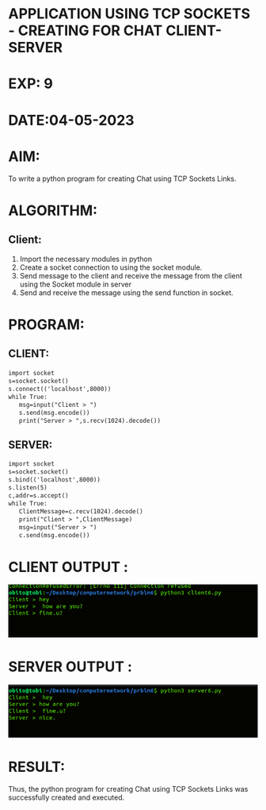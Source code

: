 # APPLICATION USING TCP SOCKETS - CREATING FOR CHAT CLIENT-SERVER

# EXP: 9

# DATE:04-05-2023

# AIM:
To write a python program for creating Chat using TCP Sockets Links.

# ALGORITHM:
## Client:
1. Import the necessary modules in python
2. Create a socket connection to using the socket module.
3. Send message to the client and receive the message from the client using the Socket module in
server
4. Send and receive the message using the send function in socket.


# PROGRAM:
## CLIENT:
```python3
import socket
s=socket.socket()
s.connect(('localhost',8000))
while True:
   msg=input("Client > ")
   s.send(msg.encode())
   print("Server > ",s.recv(1024).decode())
  ```
## SERVER:
```python3
import socket
s=socket.socket()
s.bind(('localhost',8000))
s.listen(5)
c,addr=s.accept()
while True:
   ClientMessage=c.recv(1024).decode()
   print("Client > ",ClientMessage)
   msg=input("Server > ")
   c.send(msg.encode())
```
   
# CLIENT OUTPUT : 
![output](C7.png)

# SERVER OUTPUT :
![output](S7.png)


# RESULT:
Thus, the python program for creating Chat using TCP Sockets Links was successfully
created and executed.

